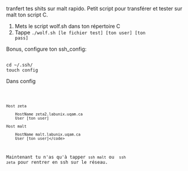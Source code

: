 tranfert tes shits sur malt rapido.
Petit script pour transférer et tester sur malt ton script C.

1. Mets le script wolf.sh dans ton répertoire C
2. Tappe <code>./wolf.sh [le fichier test] [ton user] [ton pass]</code>

Bonus, configure ton ssh_config:

<code>
cd ~/.ssh/
touch config
</code>

Dans config

<code>
    
    Host zeta
    
        HostName zeta2.labunix.uqam.ca
        User [ton user]

    Host malt
    
        HostName malt.labunix.uqam.ca
        User [ton user]</code>

Maintenant tu n'as qu'à tapper <code>ssh malt</code> ou <code> ssh zeta</code> pour rentrer en ssh sur le réseau.
